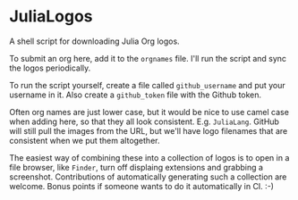 # JuliaLogos

A shell script for downloading Julia Org logos.

To submit an org here, add it to the `orgnames` file. I'll run the script and sync the logos periodically.

To run the script yourself, create a file called `github_username` and put your username in it.
Also create a `github_token` file with the Github token.

Often org names are just lower case, but it would be nice to use camel case when adding here,
so that they all look consistent. E.g. `JuliaLang`. GitHub will still pull the images from the URL,
but we'll have logo filenames that are consistent when we put them altogether.

The easiest way of combining these into a collection of logos is to open in a file browser, like `Finder`,
turn off displaing extensions and grabbing a screenshot. Contributions of automatically generating such
a collection are welcome. Bonus points if someone wants to do it automatically in CI. :-)
